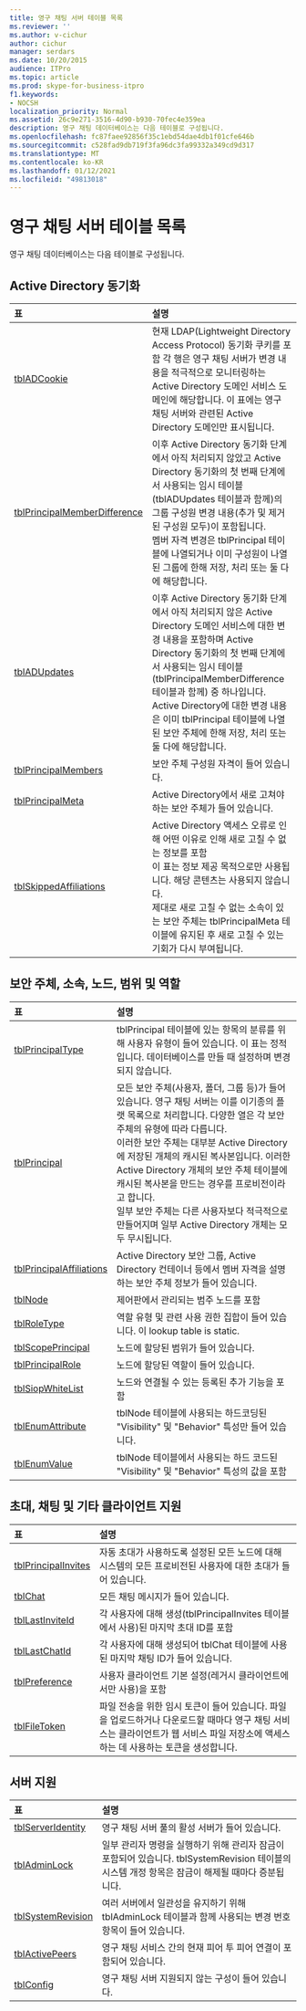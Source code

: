 ```yaml
---
title: 영구 채팅 서버 테이블 목록
ms.reviewer: ''
ms.author: v-cichur
author: cichur
manager: serdars
ms.date: 10/20/2015
audience: ITPro
ms.topic: article
ms.prod: skype-for-business-itpro
f1.keywords:
- NOCSH
localization_priority: Normal
ms.assetid: 26c9e271-3516-4d90-b930-70fec4e359ea
description: 영구 채팅 데이터베이스는 다음 테이블로 구성됩니다.
ms.openlocfilehash: fc87faee92856f35c1ebd54dae4db1f01cfe646b
ms.sourcegitcommit: c528fad9db719f3fa96dc3fa99332a349cd9d317
ms.translationtype: MT
ms.contentlocale: ko-KR
ms.lasthandoff: 01/12/2021
ms.locfileid: "49813018"
---
```

# <a name="list-of-persistent-chat-server-tables"></a>영구 채팅 서버 테이블 목록
 
영구 채팅 데이터베이스는 다음 테이블로 구성됩니다.
  
## <a name="active-directory-sync"></a>Active Directory 동기화

|**표**|**설명**|
|:-----|:-----|
|[tblADCookie](tbladcookie.md) <br/> |현재 LDAP(Lightweight Directory Access Protocol) 동기화 쿠키를 포함 각 행은 영구 채팅 서버가 변경 내용을 적극적으로 모니터링하는 Active Directory 도메인 서비스 도메인에 해당합니다. 이 표에는 영구 채팅 서버와 관련된 Active Directory 도메인만 표시됩니다.  <br/> |
|[tblPrincipalMemberDifference](tblprincipalmemberdifference.md) <br/> |이후 Active Directory 동기화 단계에서 아직 처리되지 않았고 Active Directory 동기화의 첫 번째 단계에서 사용되는 임시 테이블(tblADUpdates 테이블과 함께)의 그룹 구성원 변경 내용(추가 및 제거된 구성원 모두)이 포함됩니다.  <br/> 멤버 자격 변경은 tblPrincipal 테이블에 나열되거나 이미 구성원이 나열된 그룹에 한해 저장, 처리 또는 둘 다에 해당합니다.  <br/> |
|[tblADUpdates](tbladupdates.md) <br/> |이후 Active Directory 동기화 단계에서 아직 처리되지 않은 Active Directory 도메인 서비스에 대한 변경 내용을 포함하며 Active Directory 동기화의 첫 번째 단계에서 사용되는 임시 테이블(tblPrincipalMemberDifference 테이블과 함께) 중 하나입니다.  <br/> Active Directory에 대한 변경 내용은 이미 tblPrincipal 테이블에 나열된 보안 주체에 한해 저장, 처리 또는 둘 다에 해당합니다.  <br/> |
|[tblPrincipalMembers](tblprincipalmembers.md) <br/> |보안 주체 구성원 자격이 들어 있습니다.  <br/> |
|[tblPrincipalMeta](tblprincipalmeta.md) <br/> |Active Directory에서 새로 고쳐야 하는 보안 주체가 들어 있습니다.  <br/> |
|[tblSkippedAffiliations](tblskippedaffiliations.md) <br/> |Active Directory 액세스 오류로 인해 어떤 이유로 인해 새로 고칠 수 없는 정보를 포함  <br/> 이 표는 정보 제공 목적으로만 사용됩니다. 해당 콘텐츠는 사용되지 않습니다.  <br/> 제대로 새로 고칠 수 없는 소속이 있는 보안 주체는 tblPrincipalMeta 테이블에 유지된 후 새로 고칠 수 있는 기회가 다시 부여됩니다.  <br/> |
   
## <a name="principals-affiliations-nodes-scopes-and-roles"></a>보안 주체, 소속, 노드, 범위 및 역할

|**표**|**설명**|
|:-----|:-----|
|[tblPrincipalType](tblprincipaltype.md) <br/> |tblPrincipal 테이블에 있는 항목의 분류를 위해 사용자 유형이 들어 있습니다. 이 표는 정적입니다. 데이터베이스를 만들 때 설정하며 변경되지 않습니다.  <br/> |
|[tblPrincipal](tblprincipal.md) <br/> |모든 보안 주체(사용자, 폴더, 그룹 등)가 들어 있습니다. 영구 채팅 서버는 이를 이기종의 플랫 목록으로 처리합니다. 다양한 열은 각 보안 주체의 유형에 따라 다릅니다.  <br/> 이러한 보안 주체는 대부분 Active Directory에 저장된 개체의 캐시된 복사본입니다. 이러한 Active Directory 개체의 보안 주체 테이블에 캐시된 복사본을 만드는 경우를 프로비전이라고 합니다.  <br/> 일부 보안 주체는 다른 사용자보다 적극적으로 만들어지며 일부 Active Directory 개체는 모두 무시됩니다.  <br/> |
|[tblPrincipalAffiliations](tblprincipalaffiliations.md) <br/> |Active Directory 보안 그룹, Active Directory 컨테이너 등에서 멤버 자격을 설명하는 보안 주체 정보가 들어 있습니다.  <br/> |
|[tblNode](tblnode.md) <br/> |제어판에서 관리되는 범주 노드를 포함  <br/> |
|[tblRoleType](tblroletype.md) <br/> |역할 유형 및 관련 사용 권한 집합이 들어 있습니다. 이 lookup table is static.  <br/> |
|[tblScopePrincipal](tblscopeprincipal.md) <br/> |노드에 할당된 범위가 들어 있습니다.  <br/> |
|[tblPrincipalRole](tblprincipalrole.md) <br/> |노드에 할당된 역할이 들어 있습니다.  <br/> |
|[tblSiopWhiteList](tblsiopwhitelist.md) <br/> |노드와 연결될 수 있는 등록된 추가 기능을 포함  <br/> |
|[tblEnumAttribute](tblenumattribute.md) <br/> |tblNode 테이블에 사용되는 하드코딩된 "Visibility" 및 "Behavior" 특성만 들어 있습니다.  <br/> |
|[tblEnumValue](tblenumvalue.md) <br/> |tblNode 테이블에서 사용되는 하드 코드된 "Visibility" 및 "Behavior" 특성의 값을 포함  <br/> |
   
## <a name="invites-chats-and-other-client-support"></a>초대, 채팅 및 기타 클라이언트 지원

|**표**|**설명**|
|:-----|:-----|
|[tblPrincipalInvites](tblprincipalinvites.md) <br/> |자동 초대가 사용하도록 설정된 모든 노드에 대해 시스템의 모든 프로비전된 사용자에 대한 초대가 들어 있습니다.  <br/> |
|[tblChat](tblchat.md) <br/> |모든 채팅 메시지가 들어 있습니다.  <br/> |
|[tblLastInviteId](tbllastinviteid.md) <br/> |각 사용자에 대해 생성(tblPrincipalInvites 테이블에서 사용)된 마지막 초대 ID를 포함  <br/> |
|[tblLastChatId](tbllastchatid.md) <br/> |각 사용자에 대해 생성되어 tblChat 테이블에 사용된 마지막 채팅 ID가 들어 있습니다.  <br/> |
|[tblPreference](tblpreference.md) <br/> |사용자 클라이언트 기본 설정(레거시 클라이언트에서만 사용)을 포함  <br/> |
|[tblFileToken](tblfiletoken.md) <br/> |파일 전송을 위한 임시 토큰이 들어 있습니다. 파일을 업로드하거나 다운로드할 때마다 영구 채팅 서비스는 클라이언트가 웹 서비스 파일 저장소에 액세스하는 데 사용하는 토큰을 생성합니다.  <br/> |
   
## <a name="server-support"></a>서버 지원

|**표**|**설명**|
|:-----|:-----|
|[tblServerIdentity](tblserveridentity.md) <br/> |영구 채팅 서버 풀의 활성 서버가 들어 있습니다.  <br/> |
|[tblAdminLock](tbladminlock.md) <br/> |일부 관리자 명령을 실행하기 위해 관리자 잠금이 포함되어 있습니다. tblSystemRevision 테이블의 시스템 개정 항목은 잠금이 해제될 때마다 증분됩니다.  <br/> |
|[tblSystemRevision](tblsystemrevision.md) <br/> |여러 서버에서 일관성을 유지하기 위해 tblAdminLock 테이블과 함께 사용되는 변경 번호 항목이 들어 있습니다.  <br/> |
|[tblActivePeers](tblactivepeers.md) <br/> |영구 채팅 서비스 간의 현재 피어 투 피어 연결이 포함되어 있습니다.  <br/> |
|[tblConfig](tblconfig.md) <br/> |영구 채팅 서버 지원되지 않는 구성이 들어 있습니다.  <br/> |
   

